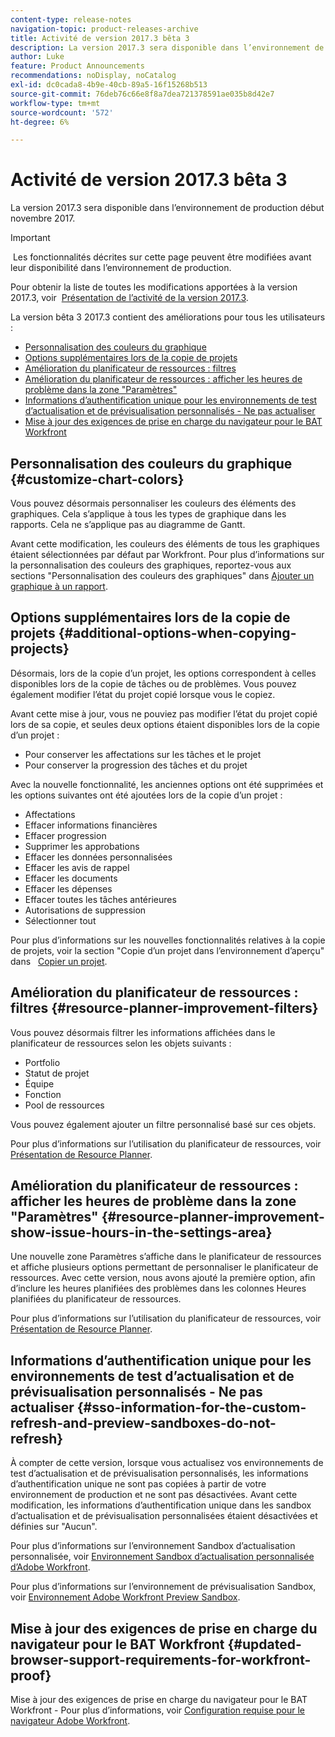 ```yaml
---
content-type: release-notes
navigation-topic: product-releases-archive
title: Activité de version 2017.3 bêta 3
description: La version 2017.3 sera disponible dans l’environnement de production début novembre 2017.
author: Luke
feature: Product Announcements
recommendations: noDisplay, noCatalog
exl-id: dc0cada8-4b9e-40cb-89a5-16f15268b513
source-git-commit: 76deb76c66e8f8a7dea721378591ae035b8d42e7
workflow-type: tm+mt
source-wordcount: '572'
ht-degree: 6%

---
```


# Activité de version 2017.3 bêta 3

La version 2017.3 sera disponible dans l’environnement de production début novembre 2017.

>[!IMPORTANT]
>
> Les fonctionnalités décrites sur cette page peuvent être modifiées avant leur disponibilité dans l’environnement de production.

Pour obtenir la liste de toutes les modifications apportées à la version 2017.3, voir  [Présentation de l’activité de la version 2017.3](../../../../product-announcements/product-releases/quarterly-release-archive/2017.3-release-activity/2017.3-release-activity-overview.md).

La version bêta 3 2017.3 contient des améliorations pour tous les utilisateurs :

* [Personnalisation des couleurs du graphique](#customize-chart-colors)
* [Options supplémentaires lors de la copie de projets](#additional-options-when-copying-projects)
* [Amélioration du planificateur de ressources : filtres](#resource-planner-improvement-filters)
* [Amélioration du planificateur de ressources : afficher les heures de problème dans la zone &quot;Paramètres&quot;](#resource-planner-improvement-show-issue-hours-in-the-settings-area)
* [Informations d’authentification unique pour les environnements de test d’actualisation et de prévisualisation personnalisés - Ne pas actualiser](#sso-information-for-the-custom-refresh-and-preview-sandboxes-do-not-refresh)
* [Mise à jour des exigences de prise en charge du navigateur pour le BAT Workfront](#updated-browser-support-requirements-for-workfront-proof)

## Personnalisation des couleurs du graphique {#customize-chart-colors}

Vous pouvez désormais personnaliser les couleurs des éléments des graphiques. Cela s’applique à tous les types de graphique dans les rapports. Cela ne s’applique pas au diagramme de Gantt.

Avant cette modification, les couleurs des éléments de tous les graphiques étaient sélectionnées par défaut par Workfront. Pour plus d’informations sur la personnalisation des couleurs des graphiques, reportez-vous aux sections &quot;Personnalisation des couleurs des graphiques&quot; dans [Ajouter un graphique à un rapport](../../../../reports-and-dashboards/reports/creating-and-managing-reports/add-chart-report.md).

## Options supplémentaires lors de la copie de projets {#additional-options-when-copying-projects}

Désormais, lors de la copie d’un projet, les options correspondent à celles disponibles lors de la copie de tâches ou de problèmes. Vous pouvez également modifier l’état du projet copié lorsque vous le copiez.

Avant cette mise à jour, vous ne pouviez pas modifier l’état du projet copié lors de sa copie, et seules deux options étaient disponibles lors de la copie d’un projet :

* Pour conserver les affectations sur les tâches et le projet
* Pour conserver la progression des tâches et du projet

Avec la nouvelle fonctionnalité, les anciennes options ont été supprimées et les options suivantes ont été ajoutées lors de la copie d’un projet :

* Affectations
* Effacer informations financières
* Effacer progression
* Supprimer les approbations
* Effacer les données personnalisées
* Effacer les avis de rappel
* Effacer les documents
* Effacer les dépenses
* Effacer toutes les tâches antérieures
* Autorisations de suppression
* Sélectionner tout

Pour plus d’informations sur les nouvelles fonctionnalités relatives à la copie de projets, voir la section &quot;Copie d’un projet dans l’environnement d’aperçu&quot; dans   [Copier un projet](../../../../manage-work/projects/manage-projects/copy-project.md).

## Amélioration du planificateur de ressources : filtres {#resource-planner-improvement-filters}

Vous pouvez désormais filtrer les informations affichées dans le planificateur de ressources selon les objets suivants :

* Portfolio
* Statut de projet
* Équipe
* Fonction
* Pool de ressources

Vous pouvez également ajouter un filtre personnalisé basé sur ces objets.

Pour plus d’informations sur l’utilisation du planificateur de ressources, voir [Présentation de Resource Planner](../../../../resource-mgmt/resource-planning/get-started-resource-planner.md). 

## Amélioration du planificateur de ressources : afficher les heures de problème dans la zone &quot;Paramètres&quot; {#resource-planner-improvement-show-issue-hours-in-the-settings-area}

Une nouvelle zone Paramètres s’affiche dans le planificateur de ressources et affiche plusieurs options permettant de personnaliser le planificateur de ressources. Avec cette version, nous avons ajouté la première option, afin d’inclure les heures planifiées des problèmes dans les colonnes Heures planifiées du planificateur de ressources.

Pour plus d’informations sur l’utilisation du planificateur de ressources, voir [Présentation de Resource Planner](../../../../resource-mgmt/resource-planning/get-started-resource-planner.md).

## Informations d’authentification unique pour les environnements de test d’actualisation et de prévisualisation personnalisés - Ne pas actualiser {#sso-information-for-the-custom-refresh-and-preview-sandboxes-do-not-refresh}

À compter de cette version, lorsque vous actualisez vos environnements de test d’actualisation et de prévisualisation personnalisés, les informations d’authentification unique ne sont pas copiées à partir de votre environnement de production et ne sont pas désactivées. Avant cette modification, les informations d’authentification unique dans les sandbox d’actualisation et de prévisualisation personnalisées étaient désactivées et définies sur &quot;Aucun&quot;.

Pour plus d’informations sur l’environnement Sandbox d’actualisation personnalisée, voir [Environnement Sandbox d’actualisation personnalisée d’Adobe Workfront](../../../../administration-and-setup/set-up-workfront/workfront-testing-environments/wf-custom-refresh-sandbox-environment.md).

Pour plus d’informations sur l’environnement de prévisualisation Sandbox, voir [Environnement Adobe Workfront Preview Sandbox](../../../../administration-and-setup/set-up-workfront/workfront-testing-environments/wf-preview-sandbox-environment.md).

## Mise à jour des exigences de prise en charge du navigateur pour le BAT Workfront {#updated-browser-support-requirements-for-workfront-proof}

Mise à jour des exigences de prise en charge du navigateur pour le BAT Workfront - Pour plus d’informations, voir [Configuration requise pour le navigateur Adobe Workfront](../../../../workfront-basics/workfront-browser-requirements.md).
